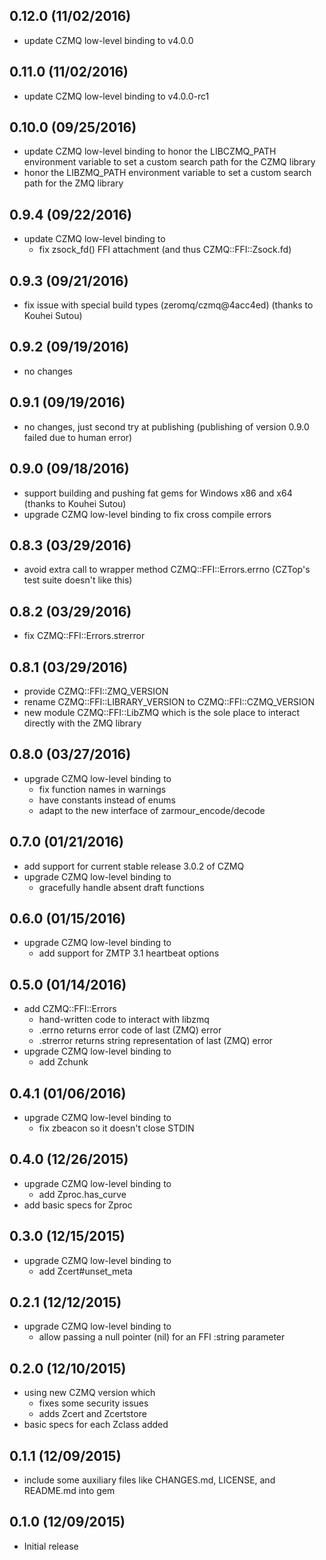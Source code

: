 0.12.0 (11/02/2016)
-----
* update CZMQ low-level binding to v4.0.0

0.11.0 (11/02/2016)
-----
* update CZMQ low-level binding to v4.0.0-rc1

0.10.0 (09/25/2016)
-----
* update CZMQ low-level binding to honor the LIBCZMQ_PATH environment variable
  to set a custom search path for the CZMQ library
* honor the LIBZMQ_PATH environment variable to set a custom search path for
  the ZMQ library

0.9.4 (09/22/2016)
-----
* update CZMQ low-level binding to
  - fix zsock_fd() FFI attachment (and thus CZMQ::FFI::Zsock.fd)

0.9.3 (09/21/2016)
-----
* fix issue with special build types (zeromq/czmq@4acc4ed)
  (thanks to Kouhei Sutou)

0.9.2 (09/19/2016)
-----
* no changes

0.9.1 (09/19/2016)
-----
* no changes, just second try at publishing (publishing of version 0.9.0 failed
  due to human error)

0.9.0 (09/18/2016)
-----
* support building and pushing fat gems for Windows x86 and x64
  (thanks to Kouhei Sutou)
* upgrade CZMQ low-level binding to fix cross compile errors

0.8.3 (03/29/2016)
-----
* avoid extra call to wrapper method CZMQ::FFI::Errors.errno (CZTop's test
  suite doesn't like this)

0.8.2 (03/29/2016)
-----
* fix CZMQ::FFI::Errors.strerror

0.8.1 (03/29/2016)
-----
* provide CZMQ::FFI::ZMQ_VERSION
* rename CZMQ::FFI::LIBRARY_VERSION to CZMQ::FFI::CZMQ_VERSION
* new module CZMQ::FFI::LibZMQ which is the sole place to interact directly
  with the ZMQ library

0.8.0 (03/27/2016)
-----
* upgrade CZMQ low-level binding to
  - fix function names in warnings
  - have constants instead of enums
  - adapt to the new interface of zarmour_encode/decode

0.7.0 (01/21/2016)
-----
* add support for current stable release 3.0.2 of CZMQ
* upgrade CZMQ low-level binding to
  - gracefully handle absent draft functions

0.6.0 (01/15/2016)
-----
* upgrade CZMQ low-level binding to
  - add support for ZMTP 3.1 heartbeat options

0.5.0 (01/14/2016)
-----
* add CZMQ::FFI::Errors
  - hand-written code to interact with libzmq
  - .errno returns error code of last (ZMQ) error
  - .strerror returns string representation of last (ZMQ) error
* upgrade CZMQ low-level binding to
  - add Zchunk

0.4.1 (01/06/2016)
-----
* upgrade CZMQ low-level binding to
  - fix zbeacon so it doesn't close STDIN

0.4.0 (12/26/2015)
-----
* upgrade CZMQ low-level binding to
  - add Zproc.has_curve
* add basic specs for Zproc

0.3.0 (12/15/2015)
-----
* upgrade CZMQ low-level binding to
  - add Zcert#unset_meta

0.2.1 (12/12/2015)
-----
* upgrade CZMQ low-level binding to
  - allow passing a null pointer (nil) for an FFI :string parameter

0.2.0 (12/10/2015)
-----
* using new CZMQ version which
  - fixes some security issues
  - adds Zcert and Zcertstore
* basic specs for each Zclass added

0.1.1 (12/09/2015)
-----
* include some auxiliary files like CHANGES.md, LICENSE, and README.md into gem

0.1.0 (12/09/2015)
-----
* Initial release
